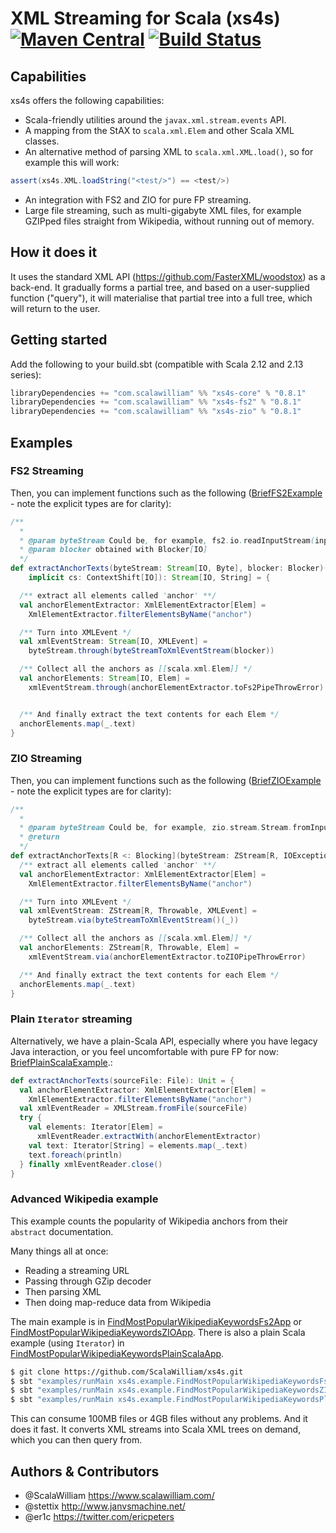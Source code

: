 XML Streaming for Scala (xs4s) [![Maven Central](https://img.shields.io/maven-central/v/com.scalawilliam/xs4s-core_2.13.svg)](https://maven-badges.herokuapp.com/maven-central/com.scalawilliam/xs4s-core_2.13) [![Build Status](https://travis-ci.org/ScalaWilliam/xs4s.svg?branch=master)](https://travis-ci.org/ScalaWilliam/xs4s)
====

## Capabilities

xs4s offers the following capabilities:

- Scala-friendly utilities around the `javax.xml.stream.events` API.
- A mapping from the StAX to `scala.xml.Elem` and other Scala XML classes.
- An alternative method of parsing XML to `scala.xml.XML.load()`, so for example this will work:
```scala
assert(xs4s.XML.loadString("<test/>") == <test/>)
```
- An integration with FS2 and ZIO for pure FP streaming.
- Large file streaming, such as multi-gigabyte XML files, for example GZIPped files straight from Wikipedia, without running out of memory.


## How it does it
It uses the standard XML API (https://github.com/FasterXML/woodstox) as a back-end. It gradually forms a partial tree, and based on a user-supplied function ("query"), it will materialise that partial tree into a full tree, which will return to the user.

## Getting started

Add the following to your build.sbt (compatible with Scala 2.12 and 2.13 series):

```sbt
libraryDependencies += "com.scalawilliam" %% "xs4s-core" % "0.8.1"
libraryDependencies += "com.scalawilliam" %% "xs4s-fs2" % "0.8.1"
libraryDependencies += "com.scalawilliam" %% "xs4s-zio" % "0.8.1"
```

## Examples

### FS2 Streaming

Then, you can implement functions such as the following ([BriefFS2Example](example/src/main/scala/xs4s/example/brief/BriefFS2Example.scala) - note the explicit types are for clarity):

```scala
/**
  *
  * @param byteStream Could be, for example, fs2.io.readInputStream(inputStream)
  * @param blocker obtained with Blocker[IO]
  */
def extractAnchorTexts(byteStream: Stream[IO, Byte], blocker: Blocker)(
    implicit cs: ContextShift[IO]): Stream[IO, String] = {

  /** extract all elements called 'anchor' **/
  val anchorElementExtractor: XmlElementExtractor[Elem] =
    XmlElementExtractor.filterElementsByName("anchor")

  /** Turn into XMLEvent */
  val xmlEventStream: Stream[IO, XMLEvent] =
    byteStream.through(byteStreamToXmlEventStream(blocker))

  /** Collect all the anchors as [[scala.xml.Elem]] */
  val anchorElements: Stream[IO, Elem] =
    xmlEventStream.through(anchorElementExtractor.toFs2PipeThrowError)


  /** And finally extract the text contents for each Elem */
  anchorElements.map(_.text)
}
```

### ZIO Streaming

Then, you can implement functions such as the following ([BriefZIOExample](example/src/main/scala/xs4s/example/brief/BriefZIOExample.scala) - note the explicit types are for clarity):

```scala
/**
  *
  * @param byteStream Could be, for example, zio.stream.Stream.fromInputStream(inputStream)
  * @return
  */
def extractAnchorTexts[R <: Blocking](byteStream: ZStream[R, IOException, Byte]): ZStream[R, Throwable, String] = {
  /** extract all elements called 'anchor' **/
  val anchorElementExtractor: XmlElementExtractor[Elem] =
    XmlElementExtractor.filterElementsByName("anchor")

  /** Turn into XMLEvent */
  val xmlEventStream: ZStream[R, Throwable, XMLEvent] =
    byteStream.via(byteStreamToXmlEventStream()(_))

  /** Collect all the anchors as [[scala.xml.Elem]] */
  val anchorElements: ZStream[R, Throwable, Elem] =
    xmlEventStream.via(anchorElementExtractor.toZIOPipeThrowError)

  /** And finally extract the text contents for each Elem */
  anchorElements.map(_.text)
}
```

### Plain `Iterator` streaming

Alternatively, we have a plain-Scala API, especially where you have legacy Java interaction, or you feel uncomfortable with pure FP for now: [BriefPlainScalaExample](example/src/main/scala/xs4s/example/brief/BriefPlainScalaExample.scala).:

```scala
def extractAnchorTexts(sourceFile: File): Unit = {
  val anchorElementExtractor: XmlElementExtractor[Elem] =
    XmlElementExtractor.filterElementsByName("anchor")
  val xmlEventReader = XMLStream.fromFile(sourceFile)
  try {
    val elements: Iterator[Elem] =
      xmlEventReader.extractWith(anchorElementExtractor)
    val text: Iterator[String] = elements.map(_.text)
    text.foreach(println)
  } finally xmlEventReader.close()
}
``` 

### Advanced Wikipedia example

This example counts the popularity of Wikipedia anchors from their `abstract` documentation.

Many things all at once:
- Reading a streaming URL
- Passing through GZip decoder
- Then parsing XML
- Then doing map-reduce data from Wikipedia

The main example is in [FindMostPopularWikipediaKeywordsFs2App](example/src/main/scala/xs4s/example/FindMostPopularWikipediaKeywordsFs2App.scala) or [FindMostPopularWikipediaKeywordsZIOApp](example/src/main/scala/xs4s/example/FindMostPopularWikipediaKeywordsZIOApp.scala).
There is also a plain Scala example (using `Iterator`) in [FindMostPopularWikipediaKeywordsPlainScalaApp](example/src/main/scala/xs4s/example/FindMostPopularWikipediaKeywordsPlainScalaApp.scala).

```bash
$ git clone https://github.com/ScalaWilliam/xs4s.git
$ sbt "examples/runMain xs4s.example.FindMostPopularWikipediaKeywordsFs2App" 
$ sbt "examples/runMain xs4s.example.FindMostPopularWikipediaKeywordsZIOApp" 
$ sbt "examples/runMain xs4s.example.FindMostPopularWikipediaKeywordsPlainScalaApp" 
```

This can consume 100MB files or 4GB files without any problems. And it does it fast. It converts XML streams into Scala XML trees on demand, which you can then query from.

## Authors & Contributors
- @ScalaWilliam <https://www.scalawilliam.com/>
- @stettix <http://www.janvsmachine.net/>
- @er1c <https://twitter.com/ericpeters>
